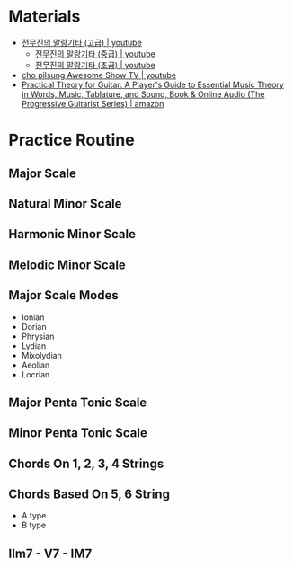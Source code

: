 # Materials

* [전무진의 말랑기타 (고급) | youtube](https://www.youtube.com/watch?v=GM8ggLEKOE4&list=PLkIqTHtKL27yMZZs4E-3rS4MGw1LjSm-L)
  * [전무진의 말랑기타 (중급) | youtube](https://www.youtube.com/watch?v=w_wyniRGk5M&list=PLkIqTHtKL27wze_xuncQ76itt6Kf1Ecun&pp=iAQB)
  * [전무진의 말랑기타 (초급) | youtube](https://www.youtube.com/watch?v=GM8ggLEKOE4&list=PLkIqTHtKL27yMZZs4E-3rS4MGw1LjSm-L&pp=iAQB)
* [cho pilsung Awesome Show TV | youtube](https://www.youtube.com/@pilsungguitar/videos)
* [Practical Theory for Guitar: A Player's Guide to Essential Music Theory in Words, Music, Tablature, and Sound, Book & Online Audio (The Progressive Guitarist Series) | amazon](https://www.amazon.com/Practical-Theory-Guitar-Essential-Progressive/dp/0898986923/ref=sr_1_3?qid=1685365480&refinements=p_27%3ADon+Latarski&s=books&sr=1-3)

# Practice Routine

## Major Scale

## Natural Minor Scale

## Harmonic Minor Scale

## Melodic Minor Scale

## Major Scale Modes

* Ionian
* Dorian
* Phrysian
* Lydian
* Mixolydian
* Aeolian
* Locrian

## Major Penta Tonic Scale

## Minor Penta Tonic Scale

## Chords On 1, 2, 3, 4 Strings

## Chords Based On 5, 6 String

* A type
* B type

## IIm7 - V7 - IM7
